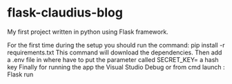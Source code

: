 # flask-claudius-blog
My first project written in python using Flask framework.

For the first time during the setup you should run the command: pip install -r requirements.txt 
This command will download the dependencies.
Then add a .env file in where have to put the parameter called SECRET_KEY= a hash key
Finally for running the app the Visual Studio Debug or from cmd launch : Flask run